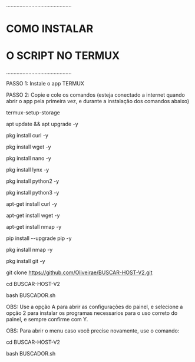 
............................................

#        COMO INSTALAR 
#     O SCRIPT NO TERMUX

............................................

PASSO 1: Instale o app TERMUX

PASSO 2: Copie e cole os comandos (esteja conectado a internet quando abrir o app pela primeira vez, e durante a instalação dos comandos abaixo)

termux-setup-storage

apt update && apt upgrade -y

pkg install curl -y

pkg install wget -y

pkg install nano -y

pkg install lynx -y

pkg install python2 -y

pkg install python3 -y

apt-get install curl -y

apt-get install wget -y

apt-get install nmap -y

pip install --upgrade pip -y

pkg install nmap -y

pkg install git -y

git clone https://github.com/Oliveirae/BUSCAR-HOST-V2.git

cd BUSCAR-HOST-V2

bash BUSCADOR.sh

OBS: Use a opção A para abrir as configurações do painel, e selecione a opção 2 para instalar os programas necessarios para o uso correto do painel, e sempre confirme com Y.


OBS: Para abrir o menu caso você precise novamente, use o comando:

cd BUSCAR-HOST-V2

bash BUSCADOR.sh

